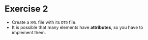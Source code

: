 # Exercise 2
- Create a `XML` file with its `DTD` file.
- It is possible that many elements have **attributes**, so you have to implement them.
